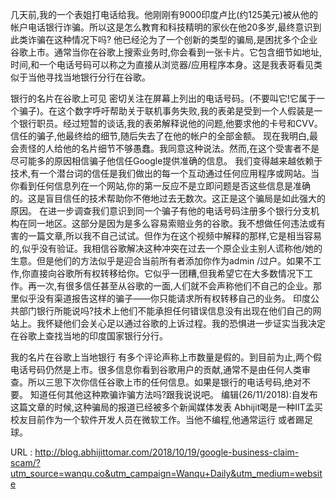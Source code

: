 几天前,我的一个表姐打电话给我。他刚刚有9000印度卢比(约125美元)被从他的帐户电话银行诈骗。所以这是怎么教育和科技精明的家伙在他20多岁,最终意识到此类诈骗在这种情况下吗? 
 他已经沦为了一个创新的类型的骗局,是困扰多个企业谷歌上市。通常当你在谷歌上搜索业务时,你会看到一张卡片。它包含细节如地址,时间,和一个电话号码可以称之为直接从浏览器/应用程序本身。这是我表哥看见类似于当他寻找当地银行分行在谷歌。 
  
 银行的名片在谷歌上可见 
 密切关注在屏幕上列出的电话号码。(不要叫它!它属于一个骗子)。在这个数字呼吁帮助关于联机事务失败,我的表弟是受到一个人假装是一个银行职员。经过短暂的谈话,我的表弟解释说他的问题,他要求他的卡号和CVV。信任的骗子,他最终给的细节,随后失去了在他的帐户的全部金额。 
 现在我明白,最会责怪的人给他的名片细节不够愚蠢。我同意这种说法。然而,在这个受害者不是尽可能多的原因相信骗子他信任Google提供准确的信息。 
 我们变得越来越依赖于技术,有一个潜台词的信任是我们做出的每一个互动通过任何应用程序或网站。当你看到任何信息列在一个网站,你的第一反应不是立即问题是否这些信息是准确的。这是盲目信任的技术帮助你不倦地过去无数次。这正是这个骗局是如此强大的原因。 
 在进一步调查我们意识到同一个骗子有他的电话号码注册多个银行分支机构在同一地区。这部分是因为是多么容易索赔业务的谷歌。我不想做任何违法或有害的一篇文章,所以我不自己试试。但作为在这个视频中解释的那样,它是相当容易的,似乎没有验证。我相信谷歌解决这种冲突在过去一个原企业主别人谎称他/她的生意。但是他们的方法似乎是迎合当前所有者添加你作为admin /过户。如果不工作,你直接向谷歌所有权转移给你。它似乎一团糟,但我希望它在大多数情况下工作。再一次,有很多信任甚至从谷歌的一面,人们就不会声称他们不自己的企业。那里似乎没有渠道报告这样的骗子——你只能请求所有权转移自己的业务。 
 印度公共部门银行所能说吗?技术上他们不能承担任何错误信息没有出现在他们自己的网站上。我怀疑他们会关心足以通过谷歌的上诉过程。我的恐惧进一步证实当我决定在谷歌上查找当地的印度国家银行分行。 
  
 我的名片在谷歌上当地银行 
 有多个评论声称上市数量是假的。到目前为止,两个假电话号码仍然是上市。很多信息你看到谷歌用户的贡献,通常不是由任何人类审查。所以三思下次你信任谷歌上市的任何信息。如果是银行的电话号码,绝对不要。 
 知道任何其他这种欺骗诈骗方法吗?跟我说说吧。 
 编辑(26/11/2018):自发布这篇文章的时候,这种骗局的报道已经被多个新闻媒体发表 
 Abhijit喝是一种IIT孟买校友目前作为一个软件开发人员在微软工作。当他不编程,他通常运行 
 或者踢足球。 
  
   
  URL : http://blog.abhijittomar.com/2018/10/19/google-business-claim-scam/?utm_source=wanqu.co&utm_campaign=Wanqu+Daily&utm_medium=website